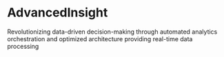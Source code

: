 # AdvancedInsight
Revolutionizing data-driven decision-making through automated analytics orchestration and optimized architecture providing real-time data processing
